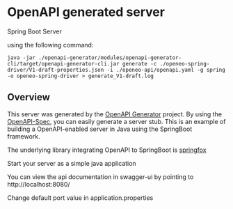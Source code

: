 # OpenAPI generated server

Spring Boot Server 

using the following command:
```
java -jar ./openapi-generator/modules/openapi-generator-cli/target/openapi-generator-cli.jar generate -c ./openeo-spring-driver/V1-draft-properties.json -i ./openeo-api/openapi.yaml -g spring -o openeo-spring-driver > generate_V1-draft.log
```


## Overview  
This server was generated by the [OpenAPI Generator](https://openapi-generator.tech) project.
By using the [OpenAPI-Spec](https://openapis.org), you can easily generate a server stub.
This is an example of building a OpenAPI-enabled server in Java using the SpringBoot framework.

The underlying library integrating OpenAPI to SpringBoot is [springfox](https://github.com/springfox/springfox)

Start your server as a simple java application

You can view the api documentation in swagger-ui by pointing to  
http://localhost:8080/

Change default port value in application.properties
